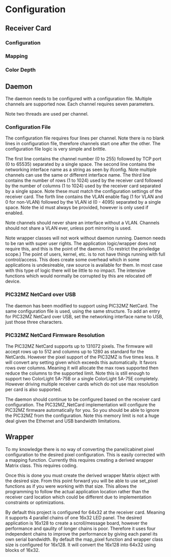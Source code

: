 # Configuration
## Receiver Card
### Configuration
### Mapping
### Color Depth
## Daemon
The daemon needs to be configured with a configuration file. Multiple channels are supported now. Each channel requires seven parameters.

Note two threads are used per channel. 

### Configuration File
The configuration file requires four lines per channel. Note there is no blank lines in configuration file, therefore channels start one after the other. The configuration file logic is very simple and brittle.

The first line contains the channel number (0 to 255) followed by TCP port (0 to 65535) separated by a single space. The second line contains the networking interface name as a string as seen by ifconfig. Note multiple channels can use the same or different interface name. The third line contains the number of rows (1 to 1024) used by the receiver card followed by the number of columns (1 to 1024) used by the receiver card separated by a single space. Note these must match the configuration settings of the receiver card. The forth line contains the VLAN enable flag (1 for VLAN and 0 for non-VLAN) followed by the VLAN id (0 - 4095) separated by a single space. Note the id must always be provided, however is only used if enabled.

Note channels should never share an interface without a VLAN. Channels should not share a VLAN ever, unless port mirroring is used.

Note wrapper classes will not work without daemon running. Daemon needs to be ran with super user rights. The application logic/wrapper does not require this, and this is the point of the daemon. (To restrict the priviledge scope.) The point of users, kernel, etc. is to not have things running with full control/access. This does create some overhead which in some applications is undesireable, raw source is available for them. In most case with this type of logic there will be little to no impact. The intensive functions which would normally be corrupted by this are relocated off device.

### PIC32MZ NetCard over USB
The daemon has been modified to support using PIC32MZ NetCard. The same configuration file is used, using the same structure. To add an entry for PIC32MZ NetCard over USB, set the networking interface name to USB, just those three characters.

### PIC32MZ NetCard Firmware Resolution
The PIC32MZ NetCard supports up to 131072 pixels. The firmware will accept rows up to 512 and columns up to 1280 as standard for the NetCards. However the pixel support of the PIC32MZ is five times less. It will convert any setting given which exceeds this automatically. It favors rows over columns. Meaning it will allocate the max rows supported then reduce the columns to the supported limit. Note this is still enough to support two ColorLight 5A-75B or a single ColorLight 5A-75E completely. However driving multiple receiver cards which do not use max resolution per card is also supported.

The daemon should continue to be configured based on the receiver card configuration. The PIC32MZ_NetCard implementation will configure the PIC32MZ firmware automatically for you. So you should be able to ignore the PIC32MZ from the configuration. Note this memory limit is not a huge deal given the Ethernet and USB bandwidth limitations.

## Wrapper
To my knowledge there is no way of converting the panel/cabinet pixel configuration to the desired pixel configuration. This is easily corrected with a mapping function. Currently this requires creating a derived wrapper Matrix class. This requires coding.

Once this is done you must create the derived wrapper Matrix object with the desired size. From this point forward you will be able to use set_pixel functions as if you were working with that size. This allows the programming to follow the actual application location rather than the receiver card location which could be different due to implementation constraints or optimizations.

By default this project is configured for 64x32 at the receiver card. Meaning it supports 4 parallel chains of one 16x32 LED panel. The desired application is 16x128 to create a scroll/message board, however the performance and qaulity of longer chains is poor. Therefore it uses four independent chains to improve the performance by giving each panel its own serial bandwidth. By default the map_pixel function and wrapper class size is configured for 16x128. It will convert the 16x128 into 64x32 using blocks of 16x32.
